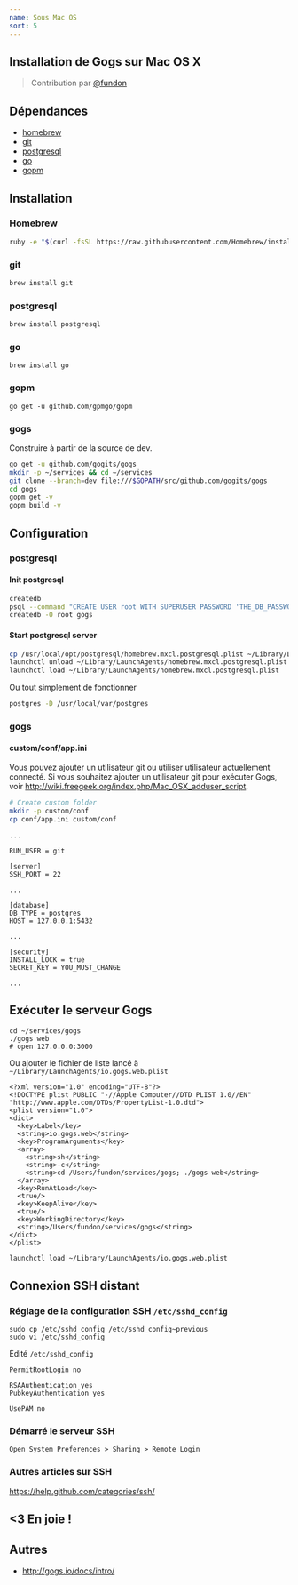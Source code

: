 ```yaml
---
name: Sous Mac OS
sort: 5
---
```


## Installation de Gogs sur Mac OS X

> Contribution par [@fundon](https://github.com/fundon)

## Dépendances

* [homebrew][]
* [git][]
* [postgresql][]
* [go][]
* [gopm][]

## Installation

### Homebrew

```sh
ruby -e "$(curl -fsSL https://raw.githubusercontent.com/Homebrew/install/master/install)"
```

### git

```sh
brew install git
```

### postgresql

```sh
brew install postgresql
```

### go

```
brew install go
```

### gopm

```
go get -u github.com/gpmgo/gopm
```

### gogs
Construire à partir de la source de dev.

```sh
go get -u github.com/gogits/gogs
mkdir -p ~/services && cd ~/services
git clone --branch=dev file:///$GOPATH/src/github.com/gogits/gogs
cd gogs
gopm get -v
gopm build -v
```

## Configuration

### postgresql

#### Init postgresql
```sh
createdb
psql --command "CREATE USER root WITH SUPERUSER PASSWORD 'THE_DB_PASSWORD';"
createdb -O root gogs
```

#### Start postgresql server

```sh
cp /usr/local/opt/postgresql/homebrew.mxcl.postgresql.plist ~/Library/LaunchAgents/
launchctl unload ~/Library/LaunchAgents/homebrew.mxcl.postgresql.plist
launchctl load ~/Library/LaunchAgents/homebrew.mxcl.postgresql.plist
```

Ou tout simplement de fonctionner

```sh
postgres -D /usr/local/var/postgres
```

### gogs

#### custom/conf/app.ini

Vous pouvez ajouter un utilisateur git ou utiliser utilisateur actuellement connecté.
Si vous souhaitez ajouter un utilisateur git pour exécuter Gogs, voir http://wiki.freegeek.org/index.php/Mac_OSX_adduser_script.

```sh
# Create custom folder
mkdir -p custom/conf
cp conf/app.ini custom/conf
```


```
...

RUN_USER = git

[server]
SSH_PORT = 22

...

[database]
DB_TYPE = postgres
HOST = 127.0.0.1:5432

...

[security]
INSTALL_LOCK = true
SECRET_KEY = YOU_MUST_CHANGE

...
```

## Exécuter le serveur Gogs

```
cd ~/services/gogs
./gogs web
# open 127.0.0.0:3000
```

Ou ajouter le fichier de liste lancé à `~/Library/LaunchAgents/io.gogs.web.plist`

```
<?xml version="1.0" encoding="UTF-8"?>
<!DOCTYPE plist PUBLIC "-//Apple Computer//DTD PLIST 1.0//EN" "http://www.apple.com/DTDs/PropertyList-1.0.dtd">
<plist version="1.0">
<dict>
  <key>Label</key>
  <string>io.gogs.web</string>
  <key>ProgramArguments</key>
  <array>
    <string>sh</string>
    <string>-c</string>
    <string>cd /Users/fundon/services/gogs; ./gogs web</string>
  </array>
  <key>RunAtLoad</key>
  <true/>
  <key>KeepAlive</key>
  <true/>
  <key>WorkingDirectory</key>
  <string>/Users/fundon/services/gogs</string>
</dict>
</plist>
```

```sh
launchctl load ~/Library/LaunchAgents/io.gogs.web.plist
```

## Connexion SSH distant

### Réglage de la configuration SSH `/etc/sshd_config`

```
sudo cp /etc/sshd_config /etc/sshd_config~previous
sudo vi /etc/sshd_config
```

Édité `/etc/sshd_config`

```
PermitRootLogin no

RSAAuthentication yes
PubkeyAuthentication yes

UsePAM no
```

### Démarré le serveur SSH

```
Open System Preferences > Sharing > Remote Login
```

### Autres articles sur SSH

https://help.github.com/categories/ssh/

## <3 En joie !

## Autres

* http://gogs.io/docs/intro/

[Homebrew]: http://brew.sh
[git]: http://git-scm.com
[postgresql]: http://www.postgresql.org
[gogs]: http://gogs.io
[gopm]: http://gopm.io
[go]: http://golang.org
